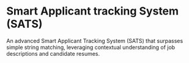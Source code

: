 # Smart Applicant tracking System (SATS)
An advanced Smart Applicant Tracking System (SATS) that surpasses simple string matching, leveraging contextual understanding of job descriptions and candidate resumes.